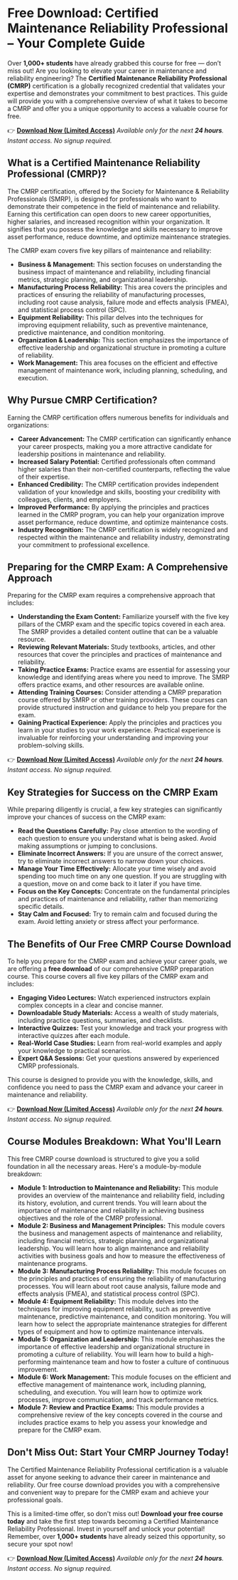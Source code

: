 # Free Download: Certified Maintenance Reliability Professional – Your Complete Guide

Over **1,000+ students** have already grabbed this course for free — don’t miss out!
Are you looking to elevate your career in maintenance and reliability engineering? The **Certified Maintenance Reliability Professional (CMRP)** certification is a globally recognized credential that validates your expertise and demonstrates your commitment to best practices. This guide will provide you with a comprehensive overview of what it takes to become a CMRP and offer you a unique opportunity to access a valuable course for free.

👉 [**Download Now (Limited Access)**](https://udemywork.com/certified-maintenance-reliability-professional)
_Available only for the next **24 hours**. Instant access. No signup required._

## What is a Certified Maintenance Reliability Professional (CMRP)?

The CMRP certification, offered by the Society for Maintenance & Reliability Professionals (SMRP), is designed for professionals who want to demonstrate their competence in the field of maintenance and reliability. Earning this certification can open doors to new career opportunities, higher salaries, and increased recognition within your organization. It signifies that you possess the knowledge and skills necessary to improve asset performance, reduce downtime, and optimize maintenance strategies.

The CMRP exam covers five key pillars of maintenance and reliability:

*   **Business & Management:** This section focuses on understanding the business impact of maintenance and reliability, including financial metrics, strategic planning, and organizational leadership.
*   **Manufacturing Process Reliability:** This area covers the principles and practices of ensuring the reliability of manufacturing processes, including root cause analysis, failure mode and effects analysis (FMEA), and statistical process control (SPC).
*   **Equipment Reliability:** This pillar delves into the techniques for improving equipment reliability, such as preventive maintenance, predictive maintenance, and condition monitoring.
*   **Organization & Leadership:** This section emphasizes the importance of effective leadership and organizational structure in promoting a culture of reliability.
*   **Work Management:** This area focuses on the efficient and effective management of maintenance work, including planning, scheduling, and execution.

## Why Pursue CMRP Certification?

Earning the CMRP certification offers numerous benefits for individuals and organizations:

*   **Career Advancement:** The CMRP certification can significantly enhance your career prospects, making you a more attractive candidate for leadership positions in maintenance and reliability.
*   **Increased Salary Potential:** Certified professionals often command higher salaries than their non-certified counterparts, reflecting the value of their expertise.
*   **Enhanced Credibility:** The CMRP certification provides independent validation of your knowledge and skills, boosting your credibility with colleagues, clients, and employers.
*   **Improved Performance:** By applying the principles and practices learned in the CMRP program, you can help your organization improve asset performance, reduce downtime, and optimize maintenance costs.
*   **Industry Recognition:** The CMRP certification is widely recognized and respected within the maintenance and reliability industry, demonstrating your commitment to professional excellence.

## Preparing for the CMRP Exam: A Comprehensive Approach

Preparing for the CMRP exam requires a comprehensive approach that includes:

*   **Understanding the Exam Content:** Familiarize yourself with the five key pillars of the CMRP exam and the specific topics covered in each area. The SMRP provides a detailed content outline that can be a valuable resource.
*   **Reviewing Relevant Materials:** Study textbooks, articles, and other resources that cover the principles and practices of maintenance and reliability.
*   **Taking Practice Exams:** Practice exams are essential for assessing your knowledge and identifying areas where you need to improve. The SMRP offers practice exams, and other resources are available online.
*   **Attending Training Courses:** Consider attending a CMRP preparation course offered by SMRP or other training providers. These courses can provide structured instruction and guidance to help you prepare for the exam.
*   **Gaining Practical Experience:** Apply the principles and practices you learn in your studies to your work experience. Practical experience is invaluable for reinforcing your understanding and improving your problem-solving skills.

👉 [**Download Now (Limited Access)**](https://udemywork.com/certified-maintenance-reliability-professional)
_Available only for the next **24 hours**. Instant access. No signup required._

## Key Strategies for Success on the CMRP Exam

While preparing diligently is crucial, a few key strategies can significantly improve your chances of success on the CMRP exam:

*   **Read the Questions Carefully:** Pay close attention to the wording of each question to ensure you understand what is being asked. Avoid making assumptions or jumping to conclusions.
*   **Eliminate Incorrect Answers:** If you are unsure of the correct answer, try to eliminate incorrect answers to narrow down your choices.
*   **Manage Your Time Effectively:** Allocate your time wisely and avoid spending too much time on any one question. If you are struggling with a question, move on and come back to it later if you have time.
*   **Focus on the Key Concepts:** Concentrate on the fundamental principles and practices of maintenance and reliability, rather than memorizing specific details.
*   **Stay Calm and Focused:** Try to remain calm and focused during the exam. Avoid letting anxiety or stress affect your performance.

## The Benefits of Our Free CMRP Course Download

To help you prepare for the CMRP exam and achieve your career goals, we are offering a **free download** of our comprehensive CMRP preparation course. This course covers all five key pillars of the CMRP exam and includes:

*   **Engaging Video Lectures:** Watch experienced instructors explain complex concepts in a clear and concise manner.
*   **Downloadable Study Materials:** Access a wealth of study materials, including practice questions, summaries, and checklists.
*   **Interactive Quizzes:** Test your knowledge and track your progress with interactive quizzes after each module.
*   **Real-World Case Studies:** Learn from real-world examples and apply your knowledge to practical scenarios.
*   **Expert Q&A Sessions:** Get your questions answered by experienced CMRP professionals.

This course is designed to provide you with the knowledge, skills, and confidence you need to pass the CMRP exam and advance your career in maintenance and reliability.

👉 [**Download Now (Limited Access)**](https://udemywork.com/certified-maintenance-reliability-professional)
_Available only for the next **24 hours**. Instant access. No signup required._

## Course Modules Breakdown: What You'll Learn

This free CMRP course download is structured to give you a solid foundation in all the necessary areas. Here's a module-by-module breakdown:

*   **Module 1: Introduction to Maintenance and Reliability:** This module provides an overview of the maintenance and reliability field, including its history, evolution, and current trends. You will learn about the importance of maintenance and reliability in achieving business objectives and the role of the CMRP professional.
*   **Module 2: Business and Management Principles:** This module covers the business and management aspects of maintenance and reliability, including financial metrics, strategic planning, and organizational leadership. You will learn how to align maintenance and reliability activities with business goals and how to measure the effectiveness of maintenance programs.
*   **Module 3: Manufacturing Process Reliability:** This module focuses on the principles and practices of ensuring the reliability of manufacturing processes. You will learn about root cause analysis, failure mode and effects analysis (FMEA), and statistical process control (SPC).
*   **Module 4: Equipment Reliability:** This module delves into the techniques for improving equipment reliability, such as preventive maintenance, predictive maintenance, and condition monitoring. You will learn how to select the appropriate maintenance strategies for different types of equipment and how to optimize maintenance intervals.
*   **Module 5: Organization and Leadership:** This module emphasizes the importance of effective leadership and organizational structure in promoting a culture of reliability. You will learn how to build a high-performing maintenance team and how to foster a culture of continuous improvement.
*   **Module 6: Work Management:** This module focuses on the efficient and effective management of maintenance work, including planning, scheduling, and execution. You will learn how to optimize work processes, improve communication, and track performance metrics.
*   **Module 7: Review and Practice Exams:** This module provides a comprehensive review of the key concepts covered in the course and includes practice exams to help you assess your knowledge and prepare for the CMRP exam.

## Don't Miss Out: Start Your CMRP Journey Today!

The Certified Maintenance Reliability Professional certification is a valuable asset for anyone seeking to advance their career in maintenance and reliability. Our free course download provides you with a comprehensive and convenient way to prepare for the CMRP exam and achieve your professional goals.

This is a limited-time offer, so don't miss out! **Download your free course today** and take the first step towards becoming a Certified Maintenance Reliability Professional. Invest in yourself and unlock your potential! Remember, over **1,000+ students** have already seized this opportunity, so secure your spot now!

👉 [**Download Now (Limited Access)**](https://udemywork.com/certified-maintenance-reliability-professional)
_Available only for the next **24 hours**. Instant access. No signup required._
